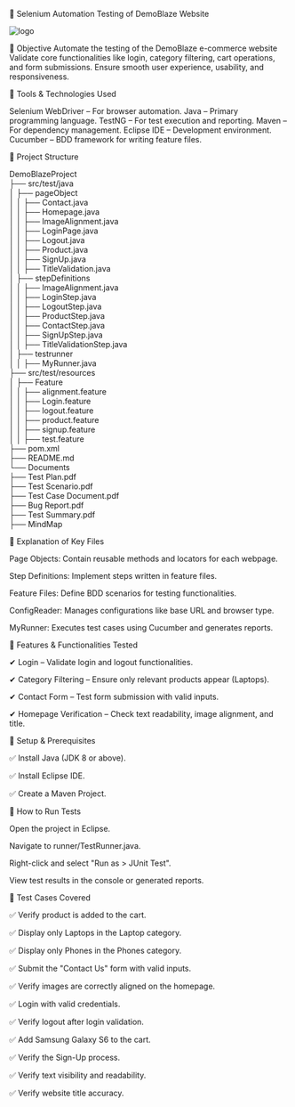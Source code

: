 📌 Selenium Automation Testing of DemoBlaze Website

![logo](https://github.com/user-attachments/assets/c77cd571-1832-4939-8cd9-d0c6ec90db86)

📌 Objective
Automate the testing of the DemoBlaze e-commerce website Validate core functionalities like login, category filtering, cart operations, and form submissions.
Ensure smooth user experience, usability, and responsiveness.


📌 Tools & Technologies Used

Selenium WebDriver – For browser automation.
Java – Primary programming language.
TestNG – For test execution and reporting.
Maven – For dependency management.
Eclipse IDE – Development environment.
Cucumber – BDD framework for writing feature files.


📌 Project Structure

DemoBlazeProject  
├── src/test/java  
│   ├── pageObject  
│   │   ├── Contact.java  
│   │   ├── Homepage.java  
│   │   ├── ImageAlignment.java  
│   │   ├── LoginPage.java  
│   │   ├── Logout.java  
│   │   ├── Product.java  
│   │   ├── SignUp.java  
│   │   ├── TitleValidation.java  
│   ├── stepDefinitions  
│   │   ├── ImageAlignment.java  
│   │   ├── LoginStep.java  
│   │   ├── LogoutStep.java  
│   │   ├── ProductStep.java  
│   │   ├── ContactStep.java  
│   │   ├── SignUpStep.java  
│   │   ├── TitleValidationStep.java  
│   ├── testrunner  
│   │   ├── MyRunner.java  
├── src/test/resources  
│   ├── Feature  
│   │   ├── alignment.feature  
│   │   ├── Login.feature  
│   │   ├── logout.feature  
│   │   ├── product.feature  
│   │   ├── signup.feature  
│   │   ├── test.feature  
├── pom.xml  
├── README.md  
└── Documents  
    ├── Test Plan.pdf  
    ├── Test Scenario.pdf  
    ├── Test Case Document.pdf  
    ├── Bug Report.pdf  
    ├── Test Summary.pdf  
    ├── MindMap 

    
📌 Explanation of Key Files

Page Objects: Contain reusable methods and locators for each webpage.

Step Definitions: Implement steps written in feature files.

Feature Files: Define BDD scenarios for testing functionalities.

ConfigReader: Manages configurations like base URL and browser type.

MyRunner: Executes test cases using Cucumber and generates reports.

📌 Features & Functionalities Tested

✔ Login – Validate login and logout functionalities.

✔ Category Filtering – Ensure only relevant products appear (Laptops).

✔ Contact Form – Test form submission with valid inputs.

✔ Homepage Verification – Check text readability, image alignment, and title.

📌 Setup & Prerequisites

✅ Install Java (JDK 8 or above).

✅ Install Eclipse IDE.

✅ Create a Maven Project.

📌 How to Run Tests

Open the project in Eclipse.

Navigate to runner/TestRunner.java.

Right-click and select "Run as > JUnit Test".

View test results in the console or generated reports.

📌 Test Cases Covered

✅ Verify product is added to the cart.

✅ Display only Laptops in the Laptop category.

✅ Display only Phones in the Phones category.

✅ Submit the "Contact Us" form with valid inputs.

✅ Verify images are correctly aligned on the homepage.


✅ Login with valid credentials.

✅ Verify logout after login validation.

✅ Add Samsung Galaxy S6 to the cart.

✅ Verify the Sign-Up process.

✅ Verify text visibility and readability.

✅ Verify website title accuracy.

